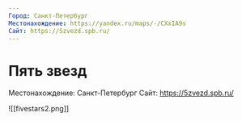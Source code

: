 ```yaml
---
Город: Санкт-Петербург
Местонахождение: https://yandex.ru/maps/-/CXxIA9s
Сайт: https://5zvezd.spb.ru/
---
```


# Пять звезд

Местонахождение: Санкт-Петербург
Сайт: https://5zvezd.spb.ru/

![[fivestars2.png]]